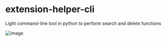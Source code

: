 # extension-helper-cli
Light command-line tool in python to perform search and delete functions


![image](https://github.com/SekaiJu7/extension-helper-cli/assets/89867554/fbeb3d09-a56d-4e33-803c-f6d35ff98d69)
